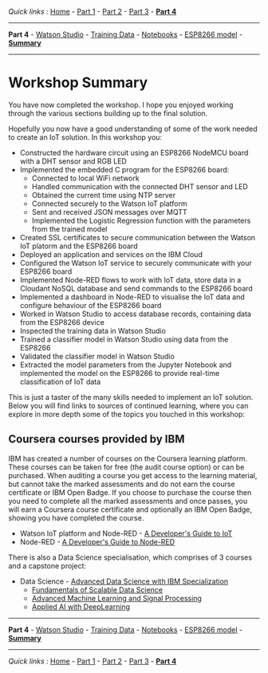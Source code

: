 *Quick links :*
[Home](/README.md) - [Part 1](../part1/README.md) - [Part 2](../part2/README.md) - [Part 3](../part3/README.md) - [**Part 4**](../part4/README.md)
***
**Part 4** - [Watson Studio](STUDIO.md) - [Training Data](TRAINING.md) - [Notebooks](JUPYTER.md) - [ESP8266 model](MODEL.md) - [**Summary**](SUMMARY.md)
***

# Workshop Summary

You have now completed the workshop.  I hope you enjoyed working through the various sections building up to the final solution.

Hopefully you now have a good understanding of some of the work needed to create an IoT solution.  In this workshop you:

- Constructed the hardware circuit using an ESP8266 NodeMCU board with a DHT sensor and RGB LED
- Implemented the embedded C program for the ESP8266 board:
  - Connected to local WiFi network
  - Handled communication with the connected DHT sensor and LED
  - Obtained the current time using NTP server
  - Connected securely to the Watson IoT platform
  - Sent and received JSON messages over MQTT
  - Implemented the Logistic Regression function with the parameters from the trained model
- Created SSL certificates to secure communication between the Watson IoT platorm and the ESP8266 board
- Deployed an application and services on the IBM Cloud
- Configured the Watson IoT service to securely communicate with your ESP8266 board
- Implemented Node-RED flows to work with IoT data, store data in a Cloudant NoSQL database and send commands to the ESP8266 board
- Implemented a dashboard in Node-RED to visualise the IoT data and configure behaviour of the ESP8266 board
- Worked in Watson Studio to access database records, containing data from the ESP8266 device
- Inspected the training data in Watson Studio
- Trained a classifier model in Watson Studio using data from the ESP8266
- Validated the classifier model in Watson Studio
- Extracted the model parameters from the Jupyter Notebook and implemented the model on the ESP8266 to provide real-time classification of IoT data

This is just a taster of the many skills needed to implement an IoT solution.   Below you will find links to sources of continued learning, where you can explore in more depth some of the topics you touched in this workshop:

## Coursera courses provided by IBM

IBM has created a number of courses on the Coursera learning platform.  These courses can be taken for free (the audit course option) or can be purchased.  When auditing a course you get access to the learning material, but cannot take the marked assessments and do not earn the course certificate or IBM Open Badge.  If you choose to purchase the course then you need to complete all the marked assessments and once passes, you will earn a Coursera course certificate and optionally an IBM Open Badge, showing you have completed the course.  

- Watson IoT platform and Node-RED - [A Developer's Guide to IoT](https://www.coursera.org/learn/developer-iot/home/welcome)
- Node-RED - [A Developer's Guide to Node-RED](https://www.coursera.org/learn/developer-nodered/home/welcome)
  
There is also a Data Science specialisation, which comprises of 3 courses and a capstone project:

- Data Science - [Advanced Data Science with IBM Specialization](https://www.coursera.org/specializations/advanced-data-science-ibm)
  - [Fundamentals of Scalable Data Science](https://www.coursera.org/learn/ds)
  - [Advanced Machine Learning and Signal Processing](https://www.coursera.org/learn/advanced-machine-learning-signal-processing)
  - [Applied AI with DeepLearning](https://www.coursera.org/learn/ai)

***
**Part 4** - [Watson Studio](STUDIO.md) - [Training Data](TRAINING.md) - [Notebooks](JUPYTER.md) - [ESP8266 model](MODEL.md) - [**Summary**](SUMMARY.md)
***
*Quick links :*
[Home](/README.md) - [Part 1](../part1/README.md) - [Part 2](../part2/README.md) - [Part 3](../part3/README.md) - [**Part 4**](../part4/README.md)